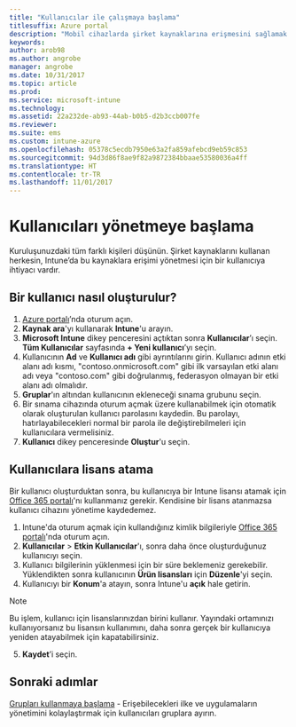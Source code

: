 ```yaml
---
title: "Kullanıcılar ile çalışmaya başlama"
titlesuffix: Azure portal
description: "Mobil cihazlarda şirket kaynaklarına erişmesini sağlamak için Intune’a bir kullanıcı ekleyin."
keywords: 
author: arob98
ms.author: angrobe
manager: angrobe
ms.date: 10/31/2017
ms.topic: article
ms.prod: 
ms.service: microsoft-intune
ms.technology: 
ms.assetid: 22a232de-ab93-44ab-b0b5-d2b3ccb007fe
ms.reviewer: 
ms.suite: ems
ms.custom: intune-azure
ms.openlocfilehash: 05378c5ecdb7950e63a2fa859afebcd9eb59c853
ms.sourcegitcommit: 94d3d86f8ae9f82a9872384bbaae53580036a4ff
ms.translationtype: HT
ms.contentlocale: tr-TR
ms.lasthandoff: 11/01/2017
---
```

# <a name="get-started-with-managing-users"></a>Kullanıcıları yönetmeye başlama

Kuruluşunuzdaki tüm farklı kişileri düşünün. Şirket kaynaklarını kullanan herkesin, Intune’da bu kaynaklara erişimi yönetmesi için bir kullanıcıya ihtiyacı vardır.

## <a name="how-do-i-create-a-user"></a>Bir kullanıcı nasıl oluşturulur?

1. [Azure portalı](https://portal.azure.com)’nda oturum açın.
2. **Kaynak ara**'yı kullanarak **Intune**'u arayın.
3. **Microsoft Intune** dikey penceresini açtıktan sonra **Kullanıcılar**’ı seçin. **Tüm Kullanıcılar** sayfasında **+ Yeni kullanıcı**’yı seçin.
4. Kullanıcının **Ad** ve **Kullanıcı adı** gibi ayrıntılarını girin. Kullanıcı adının etki alanı adı kısmı, "contoso.onmicrosoft.com" gibi ilk varsayılan etki alanı adı veya "contoso.com" gibi doğrulanmış, federasyon olmayan bir etki alanı adı olmalıdır.
5. **Gruplar**'ın altından kullanıcının ekleneceği sınama grubunu seçin.
6. Bir sınama cihazında oturum açmak üzere kullanabilmek için otomatik olarak oluşturulan kullanıcı parolasını kaydedin. Bu parolayı, hatırlayabilecekleri normal bir parola ile değiştirebilmeleri için kullanıcılara vermelisiniz.
7. **Kullanıcı** dikey penceresinde **Oluştur**'u seçin.

## <a name="assigning-licenses-to-users"></a>Kullanıcılara lisans atama

Bir kullanıcı oluşturduktan sonra, bu kullanıcıya bir Intune lisansı atamak için [Office 365 portalı](http://go.microsoft.com/fwlink/p/?LinkId=698854)'nı kullanmanız gerekir. Kendisine bir lisans atanmazsa kullanıcı cihazını yönetime kaydedemez.

1. Intune'da oturum açmak için kullandığınız kimlik bilgileriyle [Office 365 portalı](http://go.microsoft.com/fwlink/p/?LinkId=698854)'nda oturum açın.
2. **Kullanıcılar** > **Etkin Kullanıcılar**'ı, sonra daha önce oluşturduğunuz kullanıcıyı seçin.
3. Kullanıcı bilgilerinin yüklenmesi için bir süre beklemeniz gerekebilir. Yüklendikten sonra kullanıcının **Ürün lisansları** için **Düzenle**'yi seçin.
4. Kullanıcıyı bir **Konum**'a atayın, sonra Intune'u **açık** hale getirin.

 > [!NOTE]
 > Bu işlem, kullanıcı için lisanslarınızdan birini kullanır. Yayındaki ortamınızı kullanıyorsanız bu lisansın kullanımını, daha sonra gerçek bir kullanıcıya yeniden atayabilmek için kapatabilirsiniz.

5. **Kaydet**’i seçin.

## <a name="next-steps"></a>Sonraki adımlar

[Grupları kullanmaya başlama](get-started-groups.md) - Erişebilecekleri ilke ve uygulamaların yönetimini kolaylaştırmak için kullanıcıları gruplara ayırın.
